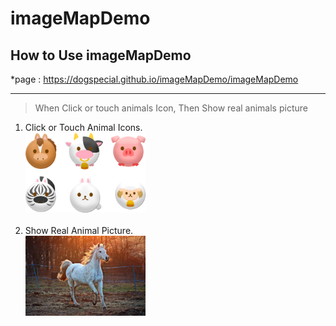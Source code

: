 # imageMapDemo
## How to Use imageMapDemo   
*page : https://dogspecial.github.io/imageMapDemo/imageMapDemo
******
> When Click or touch animals Icon, Then Show real animals picture   

1. Click or Touch Animal Icons.   
<img src="/img/animal.png" width="40%"></img>
<br/><br/>
2. Show Real Animal Picture.   
<img src="/img/horse.jpg" width="40%"></img>